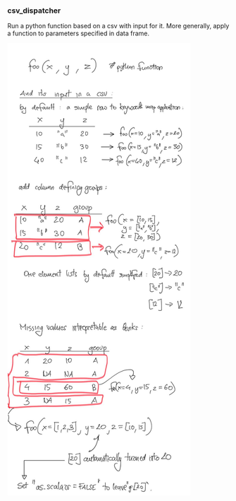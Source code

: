 ### csv_dispatcher

Run a python function based on a csv with input for it.
More generally, apply a function to parameters specified in data frame.


![](https://github.com/MatteoLacki/csv_dispatcher/blob/main/manual.jpg?raw=true)

